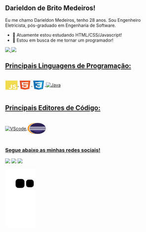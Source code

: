 ## Darieldon de Brito Medeiros!

Eu me chamo Darieldon Medeiros, tenho 28 anos. Sou Engenheiro Eletricista, pós-graduado em Engenharia de Software.

- 👜 Atuamente estou estudando HTML/CSS/Javascript!
- 🤖 Estou em busca de me tornar um programador!

 <div>
   <a href="https://github.com/DarieldonMedeiros">
   <img height="180em" src="https://github-readme-stats.vercel.app/api?username=DarieldonMedeiros&show_icons=true&theme=tokyonight&include_all_commits=true&count_private=true"/>
   <img height="180em" src="https://github-readme-stats.vercel.app/api/top-langs/?username=DarieldonMedeiros&layout=compact&langs_count=6&theme=tokyonight"/>
</div>

## Principais Linguagens de Programação:

<div style="display: inline_block"><br>
  <img align="center" alt="Js" height="30" width="40" src="https://raw.githubusercontent.com/devicons/devicon/master/icons/javascript/javascript-plain.svg">
  <img align="center" alt="HTML" height="30" width="40" src="https://raw.githubusercontent.com/devicons/devicon/master/icons/html5/html5-original.svg">
  <img align="center" alt="CSS" height="30" width="40" src="https://raw.githubusercontent.com/devicons/devicon/master/icons/css3/css3-original.svg">
  <img align="center" alt="Java" height="30" width="40" src="https://cdn.jsdelivr.net/gh/devicons/devicon/icons/java/java-original-wordmark.svg">
</div> 
<br>

## Principais Editores de Código: 

<div style="display: inline_block"><br>
   <img align="center" alt="VScode" height="40" width="60" src="https://cdn.jsdelivr.net/gh/devicons/devicon/icons/vscode/vscode-original-wordmark.svg" />
   <img align="center" alt="Eclipse" height="40" width="60" src="./Eclipse IDE.svg">
</div>
</br>

  ### Segue abaixo as minhas redes sociais!
 
<div> 
  <a href="https://www.instagram.com/darieldon_medeiros/" target="_blank"><img src="https://img.shields.io/badge/-Instagram-%23E4405F?style=for-the-badge&logo=instagram&logoColor=white" target="_blank"></a>
  <a href = "darieldonbm99@outlook.com"><img src="https://img.shields.io/badge/Microsoft_Outlook-0078D4?style=for-the-badge&logo=microsoft-outlook&logoColor=white" target="_blank"></a>
  <a href="https://www.linkedin.com/in/darieldon-de-brito-medeiros" target="_blank"><img src="https://img.shields.io/badge/-LinkedIn-%230077B5?style=for-the-badge&logo=linkedin&logoColor=white" target="_blank"></a> 
 
  ![Snake animation](https://github.com/DarieldonMedeiros/DarieldonMedeiros/blob/output/github-contribution-grid-snake.svg)

</div>
